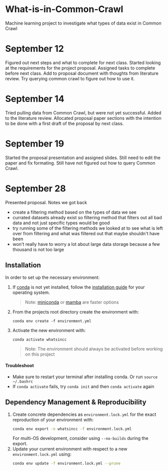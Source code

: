 # What-is-in-Common-Crawl
Machine learning project to investigate what types of data exist in Common Crawl

# September 12
Figured out next steps and what to complete for next class. Started looking at the requirements for the project proposal. Assigned tasks to complete before next class. Add to proposal document with thoughts from literature review. Try querying common crawl to figure out how to use it.

# September 14
Tried pulling data from Common Crawl, but were not yet successful. Added to the literature review. Allocated proposal paper sections with the intention to be done with a first draft of the proposal by next class. 

# September 19
Started the proposal presentation and assigned slides. Still need to edit the paper and fix formating. Still have not figured out how to query Common Crawl.

# September 28
Presented proposal. Notes we got back
- create a filtering method based on the types of data we see
- currated datasets already exist so filtering method that filters out all bad data and not just specific types would be good
- try running some of the filtering methods we looked at to see what is left over from filtering and what was filtered out that maybe shouldn't have been
- won't really have to worry a lot about large data storage because a few thousand is not too large

## Installation

In order to set up the necessary environment:

1. If [conda] is not yet installed, follow the [installation guide] for your operating system.
   > Note: [miniconda] or [mamba] are faster options
2. From the projects root directory create the environment with:
   ```
   conda env create -f environment.yml
   ```
3. Activate the new environment with:
   ```
   conda activate whatsincc
   ```
   > Note: The environment should always be activated before working on this project
#### Troubleshoot
- Make sure to restart your terminal after installing conda. Or run ```source ~/.bashrc```
- If ```conda activate``` fails, try ```conda init``` and then ```conda activate``` again


## Dependency Management & Reproducibility

1. Create concrete dependencies as `environment.lock.yml` for the exact reproduction of your
   environment with:
   ```bash
   conda env export -n whatsincc -f environment.lock.yml
   ```
   For multi-OS development, consider using `--no-builds` during the export.
3. Update your current environment with respect to a new `environment.lock.yml` using:
   ```bash
   conda env update -f environment.lock.yml --prune
   ```

[conda]: https://docs.conda.io/
[installation guide]: https://docs.conda.io/projects/conda/en/latest/user-guide/install/index.html
[miniconda]: https://docs.conda.io/en/latest/miniconda.html
[mamba]: https://mamba.readthedocs.io/en/latest/installation.html#installation
